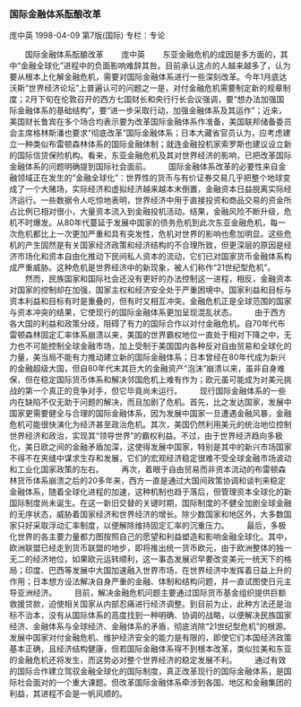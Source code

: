 ### 国际金融体系酝酿改革
庞中英
1998-04-09
第7版(国际)
专栏：专论

　　国际金融体系酝酿改革
　　庞中英
　　东亚金融危机的成因是多方面的，其中“金融全球化”进程中的负面影响难辞其咎。目前承认这点的人越来越多了，认为要从根本上化解金融危机，需要对国际金融体系进行一些深刻改革。今年1月底达沃斯“世界经济论坛”上普遍认可的问题之一是，对付金融危机需要制定新的规章制度；2月下旬在伦敦召开的西方七国财长和央行行长会议强调，要“想办法加强国际金融体系的基础结构”，要“进一步采取行动，加强金融体系及其运作”；近来，美国财长鲁宾在多个场合均表示要为改革国际金融体系作准备，美国联邦储备委员会主席格林斯潘也要求“彻底改革”国际金融体系；日本大藏省官员认为，应考虑建立一种类似布雷顿森林体系的国际金融体制；就连金融投机家索罗斯也建议设立新的国际信贷保险机构。看来，东亚金融危机及其对世界经济的影响，已把改革国际金融体系的问题明确提到国际社会面前。
　　国际金融体系改革的必要性来自金融领域正在发生的“金融全球化”：世界性的货币与有价证券交易几乎把整个地球变成了一个大赌场，实际经济和虚拟经济越来越本末倒置，金融资本日益脱离实际经济运行。一些数据令人吃惊地表明，世界经济中用于直接投资和商品交易的资金所占比例已相对很小，大量资本流入到金融投机活动。结果，金融风险不断升级，危机不时爆发。从80年代蔓延于发展中国家的债务危机到此次东亚金融危机，每一次危机都比上一次更加严重和具有突发性，危机对世界的影响也愈加明显。这些危机的产生固然是有关国家经济政策和经济结构的不合理所致，但更深层的原因是经济市场化和资本自由化推动下民间私人资本的流动，它们已对国家货币金融体系构成严重威胁。这种危机是世界经济中的新现象，被人们称作“21世纪型危机”。
　　然而，民族国家和国际社会还没有更好的办法控制这一进程，相反，金融资本对国家的控制却在加强，国家主权和经济安全处于严重困境中。国家利益和目标与资本利益和目标有时是重叠的，但有时又相互冲突。金融危机正是全球范围的国家与资本冲突的结果，它使现行的国际金融体系更加呈现混乱状态。
　　由于西方各大国的利益和政策分歧，阻碍了有力的国际合作以对付金融危机。自70年代布雷顿森林固定汇率体系崩溃以来，美国的世界霸权地位一直处于相对下降之中，无力也不可能控制全球金融市场，加上受制于美国国内各种反对自由贸易和全球化的力量，美当局不能有力推动建立新的国际金融体系；日本曾经在80年代成为新兴的金融超级大国，但自80年代末其巨大的金融资产“泡沫”崩溃以来，虽非自身难保，但在稳定国际货币体系和解决邻国危机上难有作为；欧元虽可能成为对美元挑战的第一个真正的竞争对手，但它毕竟尚未运行。
　　现行国际金融体系的一些内在缺陷不仅无助于问题的解决，而且加剧了危机。首先，比之发达国家，发展中国家更需要健全与合理的国际金融体系，因为发展中国家一旦遭遇金融风暴，金融危机可能很快演化为经济甚至政治危机。其次，美国仍然利用美元的统治地位控制世界经济和政治，实现其“领导世界”的霸权利益。不过，由于世界经济趋向多极化，美日欧之间的金融矛盾加深，这使得发展中国家，特别是其中的新兴市场国家不得不在夹缝中谋求生存和发展，它们的宏观经济稳定很难不受全球金融市场波动和工业化国家政策的左右。
　　再次，着眼于自由贸易而非资本流动的布雷顿森林货币体系崩溃之后的20多年来，西方一直是通过大国间政策协调和谈判来稳定金融体系，随着全球化进程的加速，这种机制也趋于落后，但管理资本全球化的新国际制度尚未诞生。在这一新旧交替的关键时期，国际制度的不健全加剧全球金融的无序状态，威胁着国家经济和世界经济的增长。除少数国家和地区外，大多数国家只好采取浮动汇率制度，以便解除维持固定汇率的沉重压力。
　　最后，多极化世界的各主要力量都力图按照自己的愿望和利益塑造和影响金融全球化。其中，欧洲联盟已经走到货币联盟的地步，即将推出统一货币欧元，由于欧洲整体的独一无二的经济地位，如果欧元运转顺利，这一事态发展迟早要改变美元一统天下的格局；印度、巴西等发展中大国加速融入世界市场，在世界经济中发挥着日益上升的作用；日本想方设法解决自身严重的金融、体制和结构问题，并一直试图使日元主导亚洲经济。
　　目前，解决金融危机问题主要通过国际货币基金组织提供巨额救援贷款，迫使相关国家从内部忍痛进行经济调整。到目前为止，此种方法还是治标不治本，没有从国际体系的高度找到一种明确、协调的战略，以便解决民族国家经济、金融体系与全球经济、金融体系的矛盾，彻底消除“21世纪型危机”的根源。发展中国家对付金融危机、维护经济安全的能力是有限的，即使它们本国经济政策基本正确，且经济结构健康，但若国际金融体系得不到根本改革，类似拉美和东亚的金融危机还将发生，而这势必对整个世界经济的稳定发展不利。
　　通过有效的国际合作建立驾驭金融全球化的国际制度，真正改革现行的国际金融体系，是国际社会面对的一个重大课题。但改革国际金融体系牵涉到各国、地区和金融集团的利益，其进程不会是一帆风顺的。
